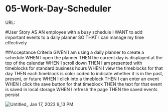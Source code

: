 # 05-Work-Day-Scheduler

URL:


#User Story
AS AN employee with a busy schedule
I WANT to add important events to a daily planner
SO THAT I can manage my time effectively

##Acceptance Criteria
GIVEN I am using a daily planner to create a schedule
WHEN I open the planner
THEN the current day is displayed at the top of the calendar
WHEN I scroll down
THEN I am presented with timeblocks for standard business hours
WHEN I view the timeblocks for that day
THEN each timeblock is color coded to indicate whether it is in the past, present, or future
WHEN I click into a timeblock
THEN I can enter an event
WHEN I click the save button for that timeblock
THEN the text for that event is saved in local storage
WHEN I refresh the page
THEN the saved events persist


![Untitled_ Jan 17, 2023 9_13 PM](https://user-images.githubusercontent.com/118020831/213074850-9351ddb2-d0a4-4e64-8bee-4f318882df78.gif)
